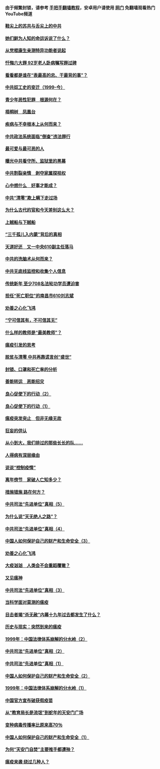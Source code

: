 #### 由于频繁封锁，请参考 [手把手翻墙教程](https://github.com/gfw-breaker/guides/wiki/)，安卓用户请使用 [网门](https://github.com/gfw-breaker/nogfw/blob/master/dl.md?t=04021300) 免翻墙观看热门YouTube频道 

#### [鞋尖上的苏共与舌尖上的中共](../pages/19/422826.md?t=04021300) 

#### [她们鲜为人知的命运诉说了什么？](../pages/19/422754.md?t=04021300) 

#### [从党棍康生亲测特异功能者说起](../pages/19/422657.md?t=04021300) 

#### [忏悔六大罪 92岁老人卧病嘱写罪过碑](../pages/19/422750.md?t=04021300) 

#### [看看都是谁在“表最高的忠、干最背的事”？](../pages/19/422703.md?t=04021300) 

#### [中共奴工史的变迁（1999-今）](../pages/19/422656.md?t=04021300) 

#### [青少年恶性犯罪　根源何在？](../pages/19/422449.md?t=04021300) 

#### [梧桐树　凤凰台](../pages/19/422442.md?t=04021300) 

#### [疾病与不幸根本上从何而来？](../pages/19/422438.md?t=04021300) 

#### [中共政法系统面临“倒查”违法罪行](../pages/19/422497.md?t=04021300) 

#### [最可爱与最可恶的人](../pages/19/422448.md?t=04021300) 

#### [曝光中共看守所、监狱里的黑幕](../pages/19/422390.md?t=04021300) 

#### [中共割裂亲情　剥夺家属探视权](../pages/19/422364.md?t=04021300) 

#### [心中想什么　好事才能成？](../pages/19/422318.md?t=04021300) 

#### [中共“清零”欺上瞒下走过场](../pages/19/422306.md?t=04021300) 

#### [为什么古代的官和今天差别这么大？](../pages/19/422228.md?t=04021300) 

#### [上贼船与下贼船](../pages/19/422276.md?t=04021300) 

#### [“三千孤儿入内蒙”背后的真相](../pages/19/422229.md?t=04021300) 

#### [天道好还　又一中央610副主任落马](../pages/19/422155.md?t=04021300) 

#### [中共的洗脑术从何而来？](../pages/19/422154.md?t=04021300) 

#### [中共无底线监控和收集个人信息](../pages/19/422039.md?t=04021300) 

#### [传统新年 至少708名法轮功学员遭迫害](../pages/19/421946.md?t=04021300) 

#### [担任“死亡职位”的南昌市610刘志斌](../pages/19/421957.md?t=04021300) 

#### [劝善之心化飞鸿](../pages/19/421164.md?t=04021300) 

#### [“宁可信其有，不可信其无”](../pages/19/421691.md?t=04021300) 

#### [什么样的教师是“最美教师”？](../pages/19/421755.md?t=04021300) 

#### [瘟疫引发的思考](../pages/19/421594.md?t=04021300) 

#### [脱贫与清零 中共再靠谎言创“盛世”](../pages/19/421590.md?t=04021300) 

#### [封锁、口罩和死亡率的分析](../pages/19/421495.md?t=04021300) 

#### [善能转运　恶能招灾](../pages/19/421334.md?t=04021300) 

#### [良心促使下的行动（2）](../pages/19/421361.md?t=04021300) 

#### [良心促使下的行动（1）](../pages/19/421302.md?t=04021300) 

#### [瘟疫突发突止　但非无缘无故](../pages/19/421281.md?t=04021300) 

#### [狂妄的供认](../pages/19/421199.md?t=04021300) 

#### [从小到大，我们排过的那些长长的队……](../pages/19/421243.md?t=04021300) 

#### [人得病有深层缘由](../pages/19/420864.md?t=04021300) 

#### [说说“控制疫情”](../pages/19/420831.md?t=04021300) 

#### [离年傍节　家破人亡知多少？](../pages/19/420563.md?t=04021300) 

#### [措施错施  路在何方？](../pages/19/420076.md?t=04021300) 

#### [中共司法“先进单位”真相（5）](../pages/19/419453.md?t=04021300) 

#### [为什么说“天无绝人之路”？](../pages/19/419618.md?t=04021300) 

#### [中共司法“先进单位”真相（4）](../pages/19/419452.md?t=04021300) 

#### [中国人如何保护自己的财产和生命安全（3）](../pages/19/419405.md?t=04021300) 

#### [劝善之心化飞鸿](../pages/19/418758.md?t=04021300) 

#### [大疫汹汹　人类会不会重蹈覆辙？](../pages/19/419691.md?t=04021300) 

#### [又见瘟神](../pages/19/419225.md?t=04021300) 

#### [中共司法“先进单位”真相（3）](../pages/19/419451.md?t=04021300) 

#### [当科学面对莫测的瘟疫](../pages/19/419625.md?t=04021300) 

#### [目击者揭“杀无赦”内幕十九年过去都发生了什么？](../pages/19/419617.md?t=04021300) 

#### [历史与现实：突然到来的瘟疫](../pages/19/419619.md?t=04021300) 

#### [1999年：中国法律体系崩解的分水岭（2）](../pages/19/419455.md?t=04021300) 

#### [中共司法“先进单位”真相（2）](../pages/19/419450.md?t=04021300) 

#### [中共司法“先进单位”真相（1）](../pages/19/419449.md?t=04021300) 

#### [中国人如何保护自己的财产和生命安全（2）](../pages/19/419404.md?t=04021300) 

#### [1999年：中国法律体系崩解的分水岭（1）](../pages/19/419454.md?t=04021300) 

#### [中国官方宣布破获假疫苗](../pages/19/419504.md?t=04021300) 

#### [从“教育局长是流氓”到蛇年的天安门广场](../pages/19/419470.md?t=04021300) 

#### [变种病毒传播率比原来高70％](../pages/19/419456.md?t=04021300) 

#### [中国人如何保护自己的财产和生命安全（1）](../pages/19/419403.md?t=04021300) 

#### [为何“天安门自焚”主要推手都遭殃？](../pages/19/419348.md?t=04021300) 

#### [瘟疫来袭 绕过几种人？](../pages/19/419349.md?t=04021300) 

